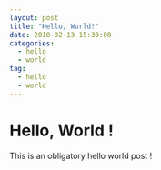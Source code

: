 ```yaml
---
layout: post
title: "Hello, World!"
date: 2018-02-13 15:30:00
categories:
  - hello
  - world
tag:
  - hello
  - world
---
```

# Hello, World !

This is an obligatory hello world post !
